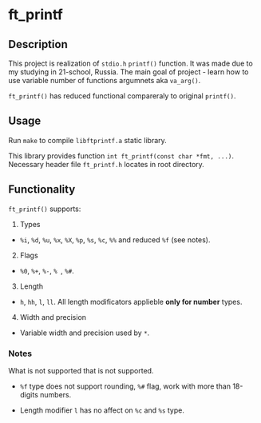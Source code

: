 # ft_printf

## Description

This project is realization of `stdio.h` `printf()` function. It was made due to my studying in 21-school, Russia.
The main goal of project - learn how to use variable number of functions argumnets aka `va_arg()`.

`ft_printf()` has reduced functional compareraly to original `printf()`.

## Usage

Run `make` to compile `libftprintf.a` static library. 

This library provides function `int ft_printf(const char *fmt, ...)`.
Necessary header file `ft_printf.h` locates in root directory.

## Functionality

`ft_printf()` supports:

1. Types
* `%i`, `%d`, `%u`, `%x`, `%X`, `%p`, `%s`, `%c`, `%%` and reduced `%f` (see notes).

2. Flags
* `%0`, `%+`, `%-`, `% `, `%#`.

3. Length
* `h`, `hh`, `l`, `ll`. All length modificators applieble **only for number** types.

4. Width and precision
* Variable width and precision used by `*`.

### Notes

What is not supported that is not supported.

* `%f` type does not support rounding, `%#` flag, work with more than 18-digits numbers.

* Length modifier `l` has no affect on `%c` and `%s` type.
